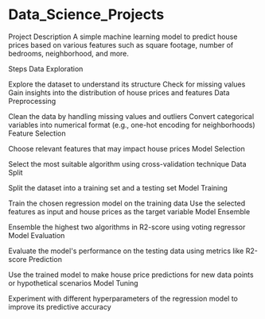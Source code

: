 # Data_Science_Projects
Project Description
A simple machine learning model to predict house prices based on various features such as square footage, number of bedrooms, neighborhood, and more.

Steps
Data Exploration

Explore the dataset to understand its structure
Check for missing values
Gain insights into the distribution of house prices and features
Data Preprocessing

Clean the data by handling missing values and outliers
Convert categorical variables into numerical format (e.g., one-hot encoding for neighborhoods)
Feature Selection

Choose relevant features that may impact house prices
Model Selection

Select the most suitable algorithm using cross-validation technique
Data Split

Split the dataset into a training set and a testing set
Model Training

Train the chosen regression model on the training data
Use the selected features as input and house prices as the target variable
Model Ensemble

Ensemble the highest two algorithms in R2-score using voting regressor
Model Evaluation

Evaluate the model's performance on the testing data using metrics like R2-score
Prediction

Use the trained model to make house price predictions for new data points or hypothetical scenarios
Model Tuning

Experiment with different hyperparameters of the regression model to improve its predictive accuracy